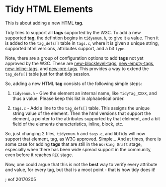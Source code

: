 # Tidy HTML Elements

This is about adding a new HTML **tag**.

Tidy tries to support all **tags** supported by the W3C. To add a new supported **tag**, the defintion begins in `tidyenum.h`, to give it a value. Then it is added to the `tag_defs[]` table in `tags.c`, where it is given a unique string, supported html versions, attributes support, and a bit `type`.

Note, there are a group of configuration options to add **tags** not yet approved by the W3C. These are [new-blocklevel-tags](http://api.html-tidy.org/tidy/quickref_5.2.0.html#new-blocklevel-tags), [new-empty-tags](http://api.html-tidy.org/tidy/quickref_5.2.0.html#new-empty-tags), [new-inline-tags](http://api.html-tidy.org/tidy/quickref_5.2.0.html#new-inline-tags). and [new-pre-tags](http://api.html-tidy.org/tidy/quickref_5.2.0.html#new-pre-tags). This provides a way to extend the `tag_defs[]` table just for that tidy session.

So, adding a new HTML **tag** consists of the following simple steps:

 1. `tidyenum.h` - Give the element an internal name, like `TidyTag_XXXX`, and thus a value. Please keep this list in alphabetical order.

 2. `tags.c` - Add a line to the `tag_defs[]` table. This assigns the unique string value of the element. Then the html versions that support the element, a pointer to the attributes supported by that elelment, and a bit field of the elements characteristics, inline, block, etc.
 
So, just changing 2 files, `tidyenum.h` and `tags.c`, and libTidy will now support that element, tag, as W3C approved. Simple... And at times, there is some case for adding **tags** that are still in the `Working Draft` stage, especially when there has been wide spread support in the community, even before it reaches `REC` stage.

Now, one could argue that this is not the **best** way to verify every attribute and value, for every tag, but that is a moot point - that is how tidy does it!

; eof 20170205
